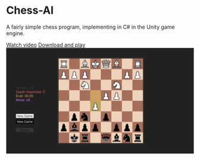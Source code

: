 # Chess-AI
A fairly simple chess program, implementing in C# in the Unity game engine.
 
[Watch video](https://www.youtube.com/watch?v=U4ogK0MIzqk)
[Download and play](https://sebastian.itch.io/chess-ai)
![Image](https://github.com/SebLague/Images/blob/master/Chess.png)
